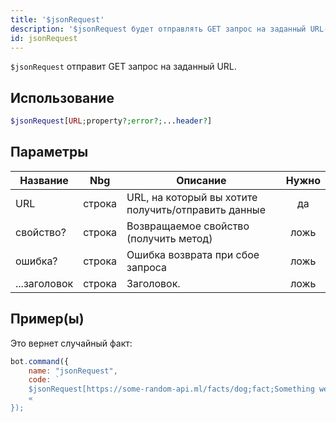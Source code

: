 ```yaml
---
title: '$jsonRequest'
description: '$jsonRequest будет отправлять GET запрос на заданный URL-адрес.'
id: jsonRequest
---
```


`$jsonRequest` отправит GET запрос на заданный URL.

## Использование

```php
$jsonRequest[URL;property?;error?;...header?]
```

## Параметры

| Название     | Nbg    | Описание                                            | Нужно |
| ------------ | ------ | --------------------------------------------------- |:-----:|
| URL          | строка | URL, на который вы хотите получить/отправить данные |  да   |
| свойство?    | строка | Возвращаемое свойство (получить метод)              | ложь  |
| ошибка?      | строка | Ошибка возврата при сбое запроса                    | ложь  |
| ...заголовок | строка | Заголовок.                                          | ложь  |

## Пример(ы)

Это вернет случайный факт:

```javascript
bot.command({
    name: "jsonRequest",
    code: `
    $jsonRequest[https://some-random-api.ml/facts/dog;fact;Something went wrong.]
    «
});
```